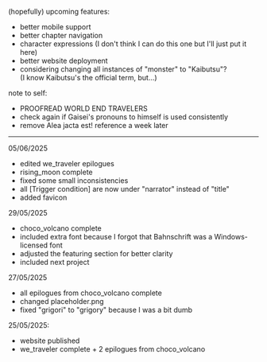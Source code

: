 (hopefully) upcoming features:
- better mobile support
- better chapter navigation
- character expressions (I don't think I can do this one but I'll just put it here)
- better website deployment
- considering changing all instances of "monster" to "Kaibutsu"?<br>(I know Kaibutsu's the official term, but...)

note to self:
- PROOFREAD WORLD END TRAVELERS
- check again if Gaisei's pronouns to himself is used consistently
- remove Alea jacta est! reference a week later

-------------------------------------------

05/06/2025
- edited we_traveler epilogues
- rising_moon complete
- fixed some small inconsistencies
- all [Trigger condition] are now under "narrator" instead of "title"
- added favicon

29/05/2025
- choco_volcano complete
- included extra font because I forgot that Bahnschrift was a Windows-licensed font
- adjusted the featuring section for better clarity
- included next project

27/05/2025
- all epilogues from choco_volcano complete
- changed placeholder.png
- fixed "grigori" to "grigory" because I was a bit dumb

25/05/2025:
- website published
- we_traveler complete + 2 epilogues from choco_volcano